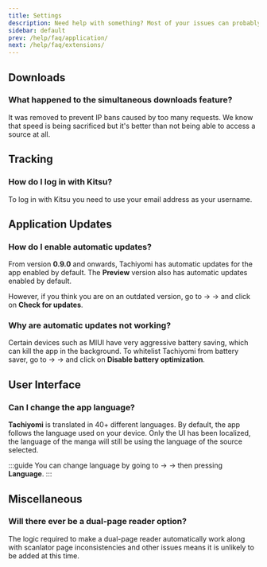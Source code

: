```yaml
---
title: Settings
description: Need help with something? Most of your issues can probably be solved from this page.
sidebar: default
prev: /help/faq/application/
next: /help/faq/extensions/
---
```


## Downloads

### What happened to the simultaneous downloads feature?
It was removed to prevent IP bans caused by too many requests. We know that speed is being sacrificed but it's better than not being able to access a source at all.

## Tracking

### How do I log in with Kitsu?
To log in with Kitsu you need to use your email address as your username.

## Application Updates

### How do I enable automatic updates?
From version **0.9.0** and onwards, Tachiyomi has automatic updates for the app enabled by default. The **Preview** version also has automatic updates enabled by default.

However, if you think you are on an outdated version, go to <Navigation item="more"/> → <Navigation item="about"/> → and click on **Check for updates**.

### Why are automatic updates not working?

Certain devices such as MIUI have very aggressive battery saving, which can kill the app in the background. To whitelist Tachiyomi from battery saver, go to <Navigation item="more"/> → <Navigation item="settings"/> → <Navigation item="settings_advanced"/> and click on **Disable battery optimization**.

## User Interface

### Can I change the app language?
**Tachiyomi** is translated in 40+ different languages. By default, the app follows the language used on your device.
Only the UI has been localized, the language of the manga will still be using the language of the source selected.

:::guide
You can change language by going to <Navigation item="more"/> → <Navigation item="settings"/> → <Navigation item="settings_general"/> then pressing **Language**.
:::

## Miscellaneous

### Will there ever be a dual-page reader option?
The logic required to make a dual-page reader automatically work along with scanlator page inconsistencies and other issues means it is unlikely to be added at this time.
